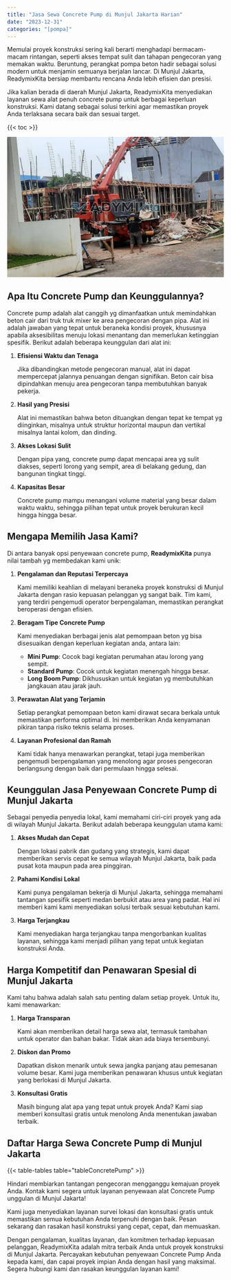 ```yaml
---
title: "Jasa Sewa Concrete Pump di Munjul Jakarta Harian"
date: "2023-12-31"
categories: "[pompa]"
---
```


Memulai proyek konstruksi sering kali berarti menghadapi bermacam-macam rintangan, seperti akses tempat sulit dan tahapan pengecoran yang memakan waktu. Beruntung, perangkat pompa beton hadir sebagai solusi modern untuk menjamin semuanya berjalan lancar. Di Munjul Jakarta, ReadymixKita bersiap membantu rencana Anda lebih efisien dan presisi.

Jika kalian berada di daerah Munjul Jakarta, ReadymixKita menyediakan layanan sewa alat penuh concrete pump untuk berbagai keperluan konstruksi. Kami datang sebagai solusi terkini agar memastikan proyek Anda terlaksana secara baik dan sesuai target.

{{< toc >}}

![Jasa Sewa Concrete Pump di Munjul Jakarta Harian](/images/pompa/sewa-pompa-15.jpg)

## Apa Itu Concrete Pump dan Keunggulannya?

Concrete pump adalah alat canggih yg dimanfaatkan untuk memindahkan beton cair dari truk truk mixer ke area pengecoran dengan pipa. Alat ini adalah jawaban yang tepat untuk beraneka kondisi proyek, khususnya apabila aksesibilitas menuju lokasi menantang dan memerlukan ketinggian spesifik. Berikut adalah beberapa keunggulan dari alat ini:

1. **Efisiensi Waktu dan Tenaga**

   Jika dibandingkan metode pengecoran manual, alat ini dapat mempercepat jalannya penuangan dengan signifikan. Beton cair bisa dipindahkan menuju area pengecoran tanpa membutuhkan banyak pekerja.

2. **Hasil yang Presisi**

   Alat ini memastikan bahwa beton dituangkan dengan tepat ke tempat yg diinginkan, misalnya untuk struktur horizontal maupun dan vertikal misalnya lantai kolom, dan dinding.

3. **Akses Lokasi Sulit**

   Dengan pipa yang, concrete pump dapat mencapai area yg sulit diakses, seperti lorong yang sempit, area di belakang gedung, dan bangunan tingkat tinggi.

4. **Kapasitas Besar**

   Concrete pump mampu menangani volume material yang besar dalam waktu waktu, sehingga pilihan tepat untuk proyek berukuran kecil hingga hingga besar.

## Mengapa Memilih Jasa Kami?

Di antara banyak opsi penyewaan concrete pump, **ReadymixKita** punya nilai tambah yg membedakan kami unik:

1. **Pengalaman dan Reputasi Terpercaya**

   Kami memiliki keahlian di melayani beraneka proyek konstruksi di Munjul Jakarta dengan rasio kepuasan pelanggan yg sangat baik. Tim kami, yang terdiri pengemudi operator berpengalaman, memastikan perangkat beroperasi dengan efisien.

2. **Beragam Tipe Concrete Pump**

   Kami menyediakan berbagai jenis alat pemompaan beton yg bisa disesuaikan dengan keperluan kegiatan anda, antara lain:
   - **Mini Pump**: Cocok bagi kegiatan perumahan atau lorong yang sempit.
   - **Standard Pump**: Cocok untuk kegiatan menengah hingga besar.
   - **Long Boom Pump**: Dikhususkan untuk kegiatan yg membutuhkan jangkauan atau jarak jauh.

3. **Perawatan Alat yang Terjamin**

   Setiap perangkat pemompaan beton kami dirawat secara berkala untuk memastikan performa optimal di. Ini memberikan Anda kenyamanan pikiran tanpa risiko teknis selama proses.

4. **Layanan Profesional dan Ramah**

   Kami tidak hanya menawarkan perangkat, tetapi juga memberikan pengemudi berpengalaman yang menolong agar proses pengecoran berlangsung dengan baik dari permulaan hingga selesai.

## Keunggulan Jasa Penyewaan Concrete Pump di Munjul Jakarta

Sebagai penyedia penyedia lokal, kami memahami ciri-ciri proyek yang ada di wilayah Munjul Jakarta. Berikut adalah beberapa keunggulan utama kami:

1. **Akses Mudah dan Cepat**

   Dengan lokasi pabrik dan gudang yang strategis, kami dapat memberikan servis cepat ke semua wilayah Munjul Jakarta, baik pada pusat kota maupun pada area pinggiran.

2. **Pahami Kondisi Lokal**

   Kami punya pengalaman bekerja di Munjul Jakarta, sehingga memahami tantangan spesifik seperti medan berbukit atau area yang padat. Hal ini memberi kami kami menyediakan solusi terbaik sesuai kebutuhan kami.

3. **Harga Terjangkau**

   Kami menyediakan harga terjangkau tanpa mengorbankan kualitas layanan, sehingga kami menjadi pilihan yang tepat untuk kegiatan konstruksi Anda.

## Harga Kompetitif dan Penawaran Spesial di Munjul Jakarta

Kami tahu bahwa adalah salah satu penting dalam setiap proyek. Untuk itu, kami menawarkan:

1. **Harga Transparan**

   Kami akan memberikan detail harga sewa alat, termasuk tambahan untuk operator dan bahan bakar. Tidak akan ada biaya tersembunyi.

2. **Diskon dan Promo**

   Dapatkan diskon menarik untuk sewa jangka panjang atau pemesanan volume besar. Kami juga memberikan penawaran khusus untuk kegiatan yang berlokasi di Munjul Jakarta.

3. **Konsultasi Gratis**

   Masih bingung alat apa yang tepat untuk proyek Anda? Kami siap memberi konsultasi gratis untuk menolong Anda menentukan jawaban terbaik.

## Daftar Harga Sewa Concrete Pump di Munjul Jakarta

{{< table-tables table="tableConcretePump" >}}

Hindari membiarkan tantangan pengecoran mengganggu kemajuan proyek Anda. Kontak kami segera untuk layanan penyewaan alat Concrete Pump unggulan di Munjul Jakarta!

Kami juga menyediakan layanan survei lokasi dan konsultasi gratis untuk memastikan semua kebutuhan Anda terpenuhi dengan baik. Pesan sekarang dan rasakan hasil konstruksi yang cepat, cepat, dan memuaskan.

Dengan pengalaman, kualitas layanan, dan komitmen terhadap kepuasan pelanggan, ReadymixKita adalah mitra terbaik Anda untuk proyek konstruksi di Munjul Jakarta. Percayakan kebutuhan penyewaan Concrete Pump Anda kepada kami, dan capai proyek impian Anda dengan hasil yang maksimal. Segera hubungi kami dan rasakan keunggulan layanan kami!